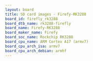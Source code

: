 ```yaml
---
layout: board
title: SD card images - Firefy-RK3288
board_id: firefly_rk3288
board_dtb_name: rk3288-firefly
board_name: Firefy-RK3288
board_maker_name: Firefy
board_soc_name: Rockchip RK3288
board_cpu_name: ARM Cortex A17 (armv7)
board_cpu_arch_isa: armv7
board_cpu_arch_debian: armhf
---
```

